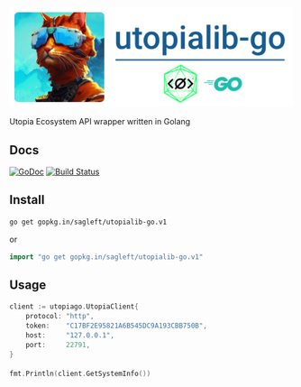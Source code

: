 
![logo](https://github.com/Sagleft/utopialib-go/raw/master/logo.png)

Utopia Ecosystem API wrapper written in Golang

Docs
-----

[![GoDoc](https://godoc.org/github.com/sagleft/utopialib-go?status.svg)](https://godoc.org/gopkg.in/sagleft/utopialib-go.v1)
[![Build Status](https://travis-ci.org/sagleft/utopialib-go.svg?branch=master)](https://travis-ci.org/sagleft/utopialib-go)

Install
-----

```bash
go get gopkg.in/sagleft/utopialib-go.v1
```

or

```go
import "go get gopkg.in/sagleft/utopialib-go.v1"
```

Usage
-----

```go
client := utopiago.UtopiaClient{
	protocol: "http",
	token:    "C17BF2E95821A6B545DC9A193CBB750B",
	host:     "127.0.0.1",
	port:     22791,
}

fmt.Println(client.GetSystemInfo())
```
